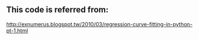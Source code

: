 ## This code is referred from:
http://exnumerus.blogspot.tw/2010/03/regression-curve-fitting-in-python-pt-1.html
